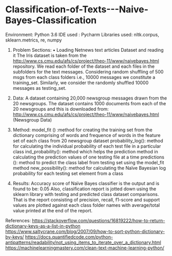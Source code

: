 # Classification-of-Texts---Naive-Bayes-Classification

Environment: Python 3.6
IDE used : Pycharm
Libraries used: nltk.corpus, sklearn.metrics, re, numpy

1. Problem Sections:
• Loading Netnews text articles Dataset and reading it
The Iris dataset is taken from the http://www.cs.cmu.edu/afs/cs/project/theo-11/www/naivebayes.html repository.
We read each folder of the dataset and each files in the subfolders for the text messages. Considering random shuffling of 500 msgs from each class folders i.e., 10000 messages we constitute a training_set. Similarly, we consider the
randomly shuffled 10000 messages as testing_set.

2. Data:
A dataset containing 20,000 newsgroup messages drawn from the 20 newsgroups. The dataset contains 1000 documents from each of the 20 newsgroups and this is downloaded from: http://www.cs.cmu.edu/afs/cs/project/theo-11/www/naivebayes.html (Newsgroup Data)

3. Method:
model_fit () :method for creating the training set from the dictionary comprising of words and frequence of words in the feature set of each class from 20 newsgroup dataset
probability_log(): method for calculating the individual probability of each test file in a particular class
ind_probability(): method which helps the prediction method in calculating the prediction values of one testing file at a time
predictions (): method to predict the class label from testing set using the model_fit method
new_possibility(): method for calculating the Naïve Bayesian log probability for each testing set element from a class

4. Results:
Accuracy score of Naïve Bayes classifier is the output and is found to be: 0.05
Also, classification report is jotted down using the sklearn library with testing and predicted class dataset comparisons. That is the report consisting of precision, recall, f1-score and support values are plotted against each class folder names with average/total value printed at the end of the report.


References:
https://stackoverflow.com/questions/16819222/how-to-return-dictionary-keys-as-a-list-in-python
https://www.saltycrane.com/blog/2007/09/how-to-sort-python-dictionary-by-keys/
https://docs.quantifiedcode.com/python-antipatterns/readability/not_using_items_to_iterate_over_a_dictionary.html
https://machinelearningmastery.com/clean-text-machine-learning-python/
